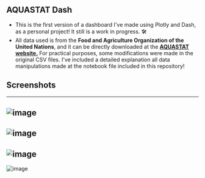 ## AQUASTAT Dash

*   This is the first version of a dashboard I've made using Plotly and Dash, as a personal project! It still is a work in progress. 🛠 
*   All data used is from the **Food and Agriculture Organization of the United Nations**, and it can be directly downloaded at the [**AQUASTAT website.**](https://www.fao.org/aquastat/en/) For practical purposes, some modifications were made in the original CSV files. I've included a detailed explanation all data manipulations made at the notebook file included in this repository!


## Screenshots

---

![image](https://user-images.githubusercontent.com/110631006/188063282-938720b6-ac7e-4326-8443-28d1e2888fdb.png)
--
![image](https://user-images.githubusercontent.com/110631006/188063324-b1d31ed5-bf1f-4b3f-8056-a22708a0a9fb.png)
--
![image](https://user-images.githubusercontent.com/110631006/188063473-d6926047-1232-4a44-924b-0f42c9b84a96.png)
--
![image](https://user-images.githubusercontent.com/110631006/188063536-b85524e7-f5b2-4e8b-a4b1-da2ac33dc402.png)


